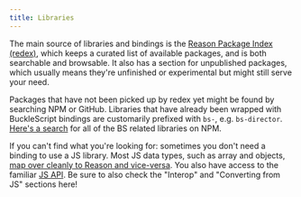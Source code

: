 ```yaml
---
title: Libraries
---
```


The main source of libraries and bindings is the [Reason Package Index (redex)](https://redex.github.io/), which keeps a curated list of available packages, and is both searchable and browsable. It also has a section for unpublished packages, which usually means they're unfinished or experimental but might still serve your need.

Packages that have not been picked up by redex yet might be found by searching NPM or GitHub. Libraries that have already been wrapped with BuckleScript bindings are customarily prefixed with `bs-`, e.g. `bs-director`. [Here's a search](https://www.npmjs.com/search?q=keywords:bucklescript) for all of the BS related libraries on NPM.

If you can't find what you're looking for: sometimes you don't need a binding to use a JS library. Most JS data types, such as array and objects, [map over cleanly to Reason and vice-versa](https://bucklescript.github.io/docs/en/common-data-types.html). You also have access to the familiar [JS API](https://bucklescript.github.io/bucklescript/api/Js.html). Be sure to also check the "Interop" and "Converting from JS" sections here!
